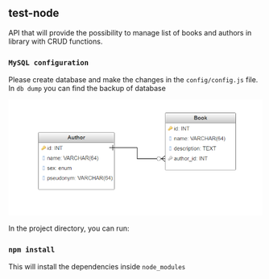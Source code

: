 ## test-node
API that will provide the possibility to manage list of books and authors in library with CRUD functions.

### `MySQL configuration`
Please create database and make the changes in the `config/config.js` file.
In `db dump` you can find the backup of database


![alt text]( diagram.png "DB diagram")

 
In the project directory, you can run:

### `npm install`

This will install the dependencies inside `node_modules`

